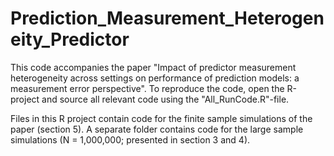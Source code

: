 # Prediction_Measurement_Heterogeneity_Predictor
This code accompanies the paper "Impact of predictor measurement heterogeneity across settings on performance of prediction models: a measurement error perspective".
To reproduce the code, open the R-project and source all relevant code using the "All_RunCode.R"-file.

Files in this R project contain code for the finite sample simulations of the paper (section 5). A separate folder contains code for the large sample simulations (N = 1,000,000; presented in section 3 and 4).
